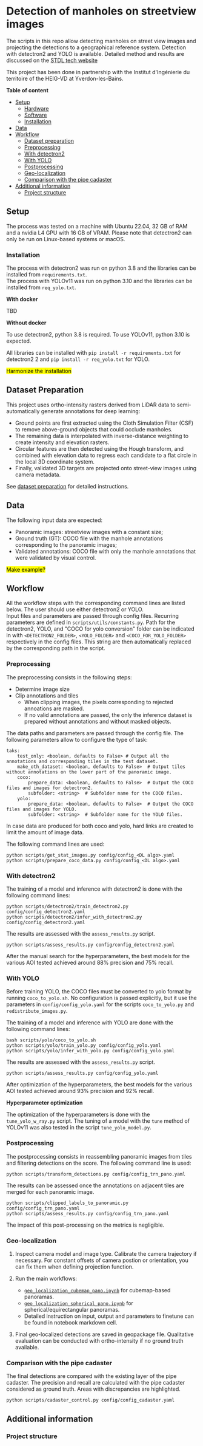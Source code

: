 # Detection of manholes on streetview images

<!--Currently do not include the reporjection of the ground truth. To be added later.-->

The scripts in this repo allow detecting manholes on street view images and projecting the detections to a geographical reference system. Detection with detectron2 and YOLO is available. Detailed method and results are discussed on the [STDL tech website](https://www.tech.stdl.ch/PROJ-STREETVIEW)

This project has been done in partnership with the Institut d'Ingénierie du territoire of the HEIG-VD at Yverdon-les-Bains.

**Table of content**

- [Setup](#setup)
    - [Hardware](#hardware)
    - [Software](#software)
    - [Installation](#installation)
- [Data](#data)
- [Workflow](#workflow)
    - [Dataset preparation](#dataset-preparation)
    - [Preprocessing](#preprocessing)
    - [With detectron2](#with-detectron2)
    - [With YOLO](#with-yolo)
    - [Postprocessing](#postprocessing)
    - [Geo-localization](#geo-localization)
    - [Comparison with the pipe cadaster](#comparison-with-the-pipe-cadaster)
- [Additional information](#additional-information)
    - [Project structure](#project-structure)


## Setup

The process was tested on a machine with Ubuntu 22.04, 32 GB of RAM and a nvidia L4 GPU with 16 GB of VRAM.
Please note that detectron2 can only be run on Linux-based systems or macOS.

### Installation

The process with detectron2 was run on python 3.8 and the libraries can be installed from `requirements.txt`.<br>
The process with YOLOv11 was run on python 3.10 and the libraries can be installed from `req_yolo.txt`.

**With docker**

TBD

**Without docker**

To use detectron2, python 3.8 is required. To use YOLOv11, python 3.10 is expected.

All libraries can be installed with `pip install -r requirements.txt` for detectron2 2 and `pip install -r req_yolo.txt` for YOLO.

<mark>Harmonize the installation</mark>


## Dataset Preparation

This project uses ortho-intensity rasters derived from LiDAR data to semi-automatically generate annotations for deep learning:
- Ground points are first extracted using the Cloth Simulation Filter (CSF) to remove above-ground objects that could occlude manholes. 
- The remaining data is interpolated with inverse-distance weighting to create intensity and elevation rasters. 
- Circular features are then detected using the Hough transform, and combined with elevation data to regress each candidate to a flat circle in the local 3D coordinate system. 
- Finally, validated 3D targets are projected onto street-view images using camera metadata. 

See [dataset preparation](./dataset_preparation/README.md) for detailed instructions.


## Data

The following input data are expected:

* Panoramic images: streetview images with a constant size;
* Ground truth (GT): COCO file with the manhole annotations corresponding to the panoramic images;
* Validated annotations: COCO file with only the manhole annotations that were validated by visual control.

<mark>Make example?</mark>

## Workflow
All the workflow steps with the corresponding command lines are listed below. The user should use either detectron2 or YOLO. <br>
Input files and parameters are passed through config files. Recurring parameters are defined in `scripts/utils/constants.py`. Path for the detectron2, YOLO, and "COCO for yolo conversion" folder can be indicated in with `<DETECTRON2_FOLDER>`, `<YOLO_FOLDER>` and `<COCO_FOR_YOLO_FOLDER>` respectively in the config files. This string are then automatically replaced by the corresponding path in the script.

### Preprocessing

The preprocessing consists in the following steps:

* Determine image size
* Clip annotations and tiles
    * When clipping images, the pixels corresponding to rejected annoations are masked.
    * If no valid annotations are passed, the only the inference dataset is prepared without annotations and without masked objects.

The data paths and parameters are passed through the config file. The following parameters allow to configure the type of task:

```
taks:
    test_only: <boolean, defaults to False> # Output all the annotations and corresponding tiles in the test dataset.
    make_oth_dataset: <boolean, defaults to False>  # Output tiles without annotations on the lower part of the panoramic image.
    coco:
        prepare_data: <boolean, defaults to False>  # Output the COCO files and images for detectron2.
        subfolder: <string>  # Subfolder name for the COCO files.
    yolo:
        prepare_data: <boolean, defaults to False>  # Output the COCO files and images for YOLO.
        subfolder: <string>  # Subfolder name for the YOLO files.
```

In case data are produced for both coco and yolo, hard links are created to limit the amount of image data.

The following command lines are used:

```
python scripts/get_stat_images.py config/config_<DL algo>.yaml
python scripts/prepare_coco_data.py config/config_<DL algo>.yaml
```

### With detectron2

The training of a model and inference with detectron2 is done with the following command lines:

```
python scripts/detectron2/train_detectron2.py config/config_detectron2.yaml
python scripts/detectron2/infer_with_detectron2.py config/config_detectron2.yaml
```

The results are assessed with the `assess_results.py` script.

```
python scripts/assess_results.py config/config_detectron2.yaml
```

After the manual search for the hyperparameters, the best models for the various AOI tested achieved around 88% precision and 75% recall.

### With YOLO

Before training YOLO, the COCO files must be converted to yolo format by running `coco_to_yolo.sh`. No configuration is passed explicitly, but it use the parameters in `config/config_yolo.yaml` for the scripts `coco_to_yolo.py` and `redistribute_images.py`.

The training of a model and inference with YOLO are done with the following command lines:

```
bash scripts/yolo/coco_to_yolo.sh
python scripts/yolo/train_yolo.py config/config_yolo.yaml
python scripts/yolo/infer_with_yolo.py config/config_yolo.yaml
```

The results are assessed with the `assess_results.py` script.

```
python scripts/assess_results.py config/config_yolo.yaml
```

After optimization of the hyperparameters, the best models for the various AOI tested achieved around 93% precision and 92% recall.

**Hyperparameter optimization**

The optimization of the hyperparameters is done with the `tune_yolo_w_ray.py` script. The tuning of a model with the `tune` method of YOLOv11 was also tested in the script `tune_yolo_model.py`.

### Postprocessing

The postprocessing consists in reassembling panoramic images from tiles and filtering detections on the score. The following command line is used:

```
python scripts/transform_detections.py config/config_trn_pano.yaml
```

The results can be assessed once the annotations on adjacent tiles are merged for each panoramic image.

```
python scripts/clipped_labels_to_panoramic.py config/config_trn_pano.yaml
python scripts/assess_results.py config/config_trn_pano.yaml
```

The impact of this post-processing on the metrics is negligible.

### Geo-localization   

1. Inspect camera model and image type. Calibrate the camera trajectory if necessary. For constant offsets of camera postion or orientation, you can fix them when defining projection function. 

2. Run the main workflows:
   - [`geo_localization_cubemap_pano.ipynb`](./scripts/geo_localization/geo_localization_cubemap_pano.ipynb) for cubemap-based panoramas.
   - [`geo_localization_spherical_pano.ipynb`](./scripts/geo_localization/geo_localization_spherical_pano.ipynb) for spherical/equirectangular panoramas.
   - Detailed instruction on input, output and parameters to finetune can be found in notebook markdown cell.

3. Final geo-localized detections are saved in geopackage file. Qualitative evaluation can be conducted with ortho-intensity if no ground truth available.  

### Comparison with the pipe cadaster

The final detections are compared with the existing layer of the pipe cadaster. The precision and recall are calculated with the pipe cadaster considered as ground truth. Areas with discrepancies are highlighted.

```
python scripts/cadaster_control.py config/config_cadaster.yaml
```


## Additional information


### Project structure